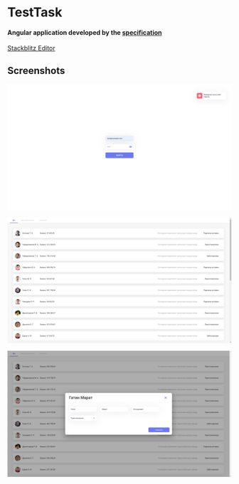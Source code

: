 # TestTask

#### Angular application developed by the [specification](https://github.com/AlexeyPotopakhin/Angular-Users/blob/stackblitz/Task.pdf)

[Stackblitz Editor](https://stackblitz.com/github/AlexeyPotopakhin/Angular-Users/tree/stackblitz)

## Screenshots

![alt text](https://github.com/AlexeyPotopakhin/Angular-Users/blob/stackblitz/screens/screen_2.png)

![alt text](https://github.com/AlexeyPotopakhin/Angular-Users/blob/stackblitz/screens/screen_1.png)

![alt text](https://github.com/AlexeyPotopakhin/Angular-Users/blob/stackblitz/screens/screen_3.png)
